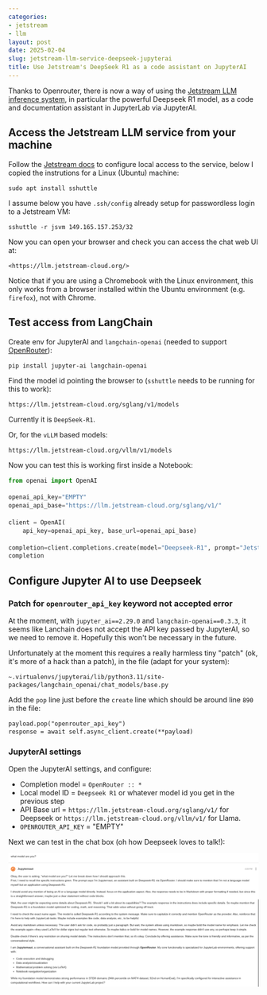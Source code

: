 ```yaml
---
categories:
- jetstream
- llm
layout: post
date: 2025-02-04
slug: jetstream-llm-service-deepseek-jupyterai
title: Use Jetstream's DeepSeek R1 as a code assistant on JupyterAI
---
```


Thanks to Openrouter, there is now a way of using the [Jetstream LLM inference system](https://docs.jetstream-cloud.org/general/inference-service/), in particular the powerful Deepseek R1 model, as a code and documentation assistant in JupyterLab via JupyterAI.

## Access the Jetstream LLM service from your machine

Follow the [Jetstream docs](https://docs.jetstream-cloud.org/general/inference-service/?h=#accessing-from-your-own-computer) to configure local access to the service, below I copied the instrutions for a Linux (Ubuntu) machine:

    sudo apt install sshuttle

I assume below you have `.ssh/config` already setup for passwordless login to a Jetstream VM:

    sshuttle -r jsvm 149.165.157.253/32

Now you can open your browser and check you can access the chat web UI at:

    <https://llm.jetstream-cloud.org/>

Notice that if you are using a Chromebook with the Linux environment, this only works from a browser installed within the Ubuntu environment (e.g. `firefox`), not with Chrome.

## Test access from LangChain

Create env for JupyterAI and `langchain-openai` (needed to support [OpenRouter](https://jupyter-ai.readthedocs.io/en/latest/users/openrouter.html)):

    pip install jupyter-ai langchain-openai

Find the model id pointing the browser to (`sshuttle` needs to be running for this to work):

    https://llm.jetstream-cloud.org/sglang/v1/models

Currently it is `DeepSeek-R1`.

Or, for the `vLLM` based models:

    https://llm.jetstream-cloud.org/vllm/v1/models

Now you can test this is working first inside a Notebook:

```python
from openai import OpenAI

openai_api_key="EMPTY"
openai_api_base="https://llm.jetstream-cloud.org/sglang/v1/"

client = OpenAI(
    api_key=openai_api_key, base_url=openai_api_base)

completion=client.completions.create(model="Deepseek-R1", prompt="Jetstream at Indiana University is a")
completion
```

## Configure Jupyter AI to use Deepseek

### Patch for `openrouter_api_key` keyword not accepted error

At the moment, with `jupyter_ai==2.29.0` and `langchain-openai==0.3.3`, it seems like Lanchain does not accept the API key passed by JupyterAI, so we need to remove it. Hopefully this won't be necessary in the future.

Unfortunately at the moment this requires a really harmless tiny "patch" (ok, it's more of a hack than a patch), in the file (adapt for your system):

    ~.virtualenvs/jupyterai/lib/python3.11/site-packages/langchain_openai/chat_models/base.py

Add the `pop` line just before the `create` line which should be around line `890` in the file:

    payload.pop("openrouter_api_key")
    response = await self.async_client.create(**payload)

### JupyterAI settings

Open the JupyterAI settings, and configure:

* Completion model = `OpenRouter :: *`
* Local model ID = `Deepseek R1` or whatever model id you get in the previous step
* API Base url = `https://llm.jetstream-cloud.org/sglang/v1/` for Deepseek or `https://llm.jetstream-cloud.org/vllm/v1/` for Llama.
* `OPENROUTER_API_KEY` = "EMPTY"

Next we can test in the chat box (oh how Deepseek loves to talk!):

![Deepseek JupyterAI](./deepseek_jupyterai.png)